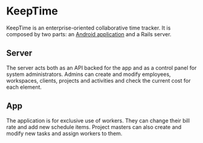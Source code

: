 # KeepTime
KeepTime is an enterprise-oriented collaborative time tracker.
It is composed by two parts: an [Android application](https://github.com/aserpi/msecs-macc-app) and a Rails server.

## Server
The server acts both as an API backed for the app and as a control panel for system administrators.
Admins can create and modify employees, workspaces, clients, projects and activities and check the current cost for each element.

## App
The application is for exclusive use of workers.
They can change their bill rate and add new schedule items.
Project masters can also create and modify new tasks and assign workers to them.
